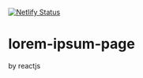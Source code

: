 [![Netlify Status](https://api.netlify.com/api/v1/badges/0cd3b92f-9a7a-41b6-a14b-434ee0d0f104/deploy-status)](https://app.netlify.com/sites/affectionate-jones-eea686/deploys)

# lorem-ipsum-page
by reactjs
